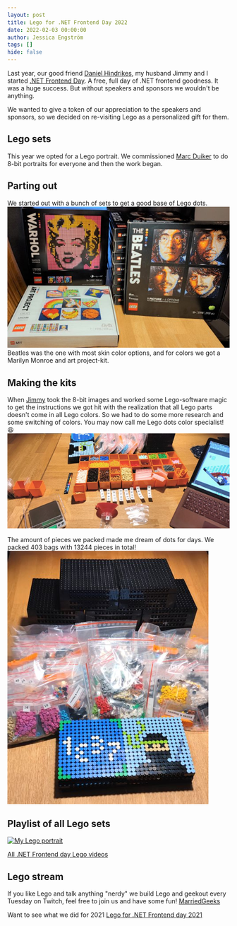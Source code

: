 ```yaml
---
layout: post
title: Lego for .NET Frontend Day 2022
date: 2022-02-03 00:00:00
author: Jessica Engström
tags: []
hide: false
---
```

Last year, our good friend [Daniel Hindrikes](https://twitter.com/hindrikes), my husband Jimmy and I started [.NET Frontend Day](https://dotnet-frontend.com/). A free, full day of .NET frontend goodness. It was a huge success.
But without speakers and sponsors we wouldn't be anything.  

We wanted to give a token of our appreciation to the speakers and sponsors, so we decided on re-visiting Lego as a personalized gift for them.

## Lego sets

This year we opted for a Lego portrait. We commissioned [Marc Duiker](https://twitter.com/marcduiker) to do 8-bit portraits for everyone and then the work began.

## Parting out

We started out with a bunch of sets to get a good base of Lego dots. ![10 boxes of Lego](/EngstromJessSe/wwwroot/PostImages/2022/LegoBox.Smalljpg.jpg "Parting out 10 Lego kits")
Beatles was the one with most skin color options, and for colors we got a Marilyn Monroe and art project-kit.

## Making the kits

When [Jimmy](http://engstromjimmy.com/) took the 8-bit images and worked some Lego-software magic to get the instructions we got hit with the realization that all Lego parts doesn't come in all Lego colors. So we had to do some more research and some switching of colors. You may now call me Lego dots color specialist! :laughing:
![A bunch of small color sorted containers with Lego dots, a scale, numbered stickers and Lego instructions on a laptop](/EngstromJessSe/wwwroot/PostImages/2022/OverviewSmall.jpg "Packing Lego")

The amount of pieces we packed made me dream of dots for days. We packed 403 bags with 13244 pieces in total!
![Packed bags of Lego kits, a stack of Lego plates and 2 built sponsor logos](/EngstromJessSe/wwwroot/PostImages/2022/PackingSmall.jpg "Packed bags of Lego kits, a stack of Lego plates and 2 built sponsor logos")

## Playlist of all Lego sets

[![My Lego portrait](https://img.youtube.com/vi/wvhNKZrOk8c/hqdefault.jpg)](https://youtu.be/wvhNKZrOk8c)

[All .NET Frontend day Lego videos](https://www.youtube.com/watch?v=1twmd6EULEY&list=PLRPCjWNXEQgsaOtHJhYu2U2B9chQTFqRe)

## Lego stream

If you like Lego and talk anything "nerdy" we build Lego and geekout every Tuesday on Twitch, feel free to join us and have some fun!
[MarriedGeeks](https://www.twitch.tv/marriedgeeks)

Want to see what we did for 2021 [Lego for .NET Frontend day 2021](https://engstromjess.com/post/2022-02-03-Lego-for-DotNETFrontendDay-2021)
